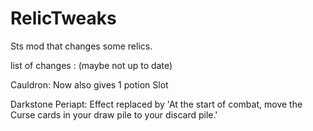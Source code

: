 # RelicTweaks
 Sts mod that changes some relics.

list of changes : (maybe not up to date)

Cauldron: Now also gives 1 potion Slot

Darkstone Periapt: Effect replaced by 'At the start of combat, move the Curse cards in your draw pile to your discard pile.'

